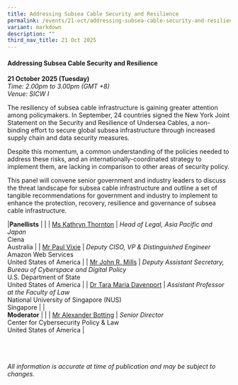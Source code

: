 ```yaml
---
title: Addressing Subsea Cable Security and Resilience
permalink: /events/21-oct/addressing-subsea-cable-security-and-resilience/
variant: markdown
description: ""
third_nav_title: 21 Oct 2025
---
```

#### **Addressing Subsea Cable Security and Resilience**

**21 October 2025 (Tuesday)**  
*Time: 2.00pm to 3.00pm (GMT +8)*
<br>*Venue: SICW I*

The resiliency of subsea cable infrastructure is gaining greater attention among policymakers. In September, 24 countries signed the New York Joint Statement on the Security and Resilience of Undersea Cables, a non-binding effort to secure global subsea infrastructure through increased supply chain and data security measures.

Despite this momentum, a common understanding of the policies needed to address these risks, and an internationally-coordinated strategy to implement them, are lacking in comparison to other areas of security policy. 

This panel will convene senior government and industry leaders to discuss the threat landscape for subsea cable infrastructure and outline a set of tangible recommendations for government and industry to implement to enhance the protection, recovery, resilience and governance of subsea cable infrastructure.

|**Panellists**          |                                                              |
| [Ms Kathryn Thornton](/speakers/ms-kathryn-thornton/)  | *Head of Legal, Asia Pacific and Japan* <br>Ciena<br>Australia      |
| [Mr Paul Vixie](/speakers/mr-paul-vixie/)  | *Deputy CISO, VP &amp; Distinguished Engineer* <br>Amazon Web Services<br>United States of America      |
| [Mr John R. Mills](/speakers/mr-john-r-mills/)  | *Deputy Assistant Secretary, Bureau of Cyberspace and Digital Policy* <br>U.S. Department of State<br>United States of America      |
| [Dr Tara Maria Davenport](/speakers/dr-tara-maria-davenport/)  | *Assistant Professor at the Faculty of Law* <br>National University of Singapore (NUS)<br>Singapore      |
|<br>**Moderator**          |                                                              |
| [Mr Alexander Botting](/speakers/mr-alexander-botting/)  | *Senior Director* <br>Center for Cybersecurity Policy &amp; Law<br>United States of America      |


<br><br><br>
*All information is accurate at time of publication and may be subject to changes.*